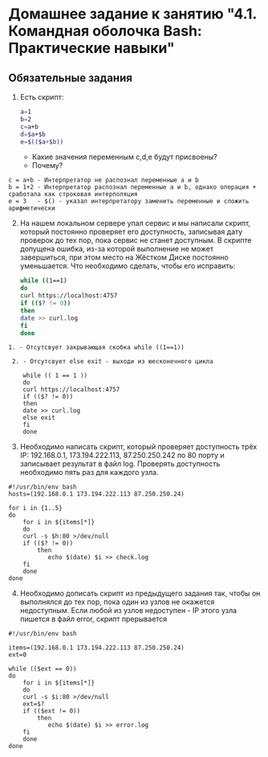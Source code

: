# Домашнее задание к занятию "4.1. Командная оболочка Bash: Практические навыки"

## Обязательные задания

1. Есть скрипт:
	```bash
	a=1
	b=2
	c=a+b
	d=$a+$b
	e=$(($a+$b))
	```
	* Какие значения переменным c,d,e будут присвоены?
	* Почему?
```
c = a+b - Интерпретатор не распознал переменные a и b
b = 1+2 - Интерпретатор распознал переменные a и b, однако операция + сработала как строковая интерполяция
e = 3   - $() - указал интерпретатору заменить переменные и сложить арифметически 
```
2. На нашем локальном сервере упал сервис и мы написали скрипт, который постоянно проверяет его доступность, записывая дату проверок до тех пор, пока сервис не станет доступным. В скрипте допущена ошибка, из-за которой выполнение не может завершиться, при этом место на Жёстком Диске постоянно уменьшается. Что необходимо сделать, чтобы его исправить:
    ```bash
    while ((1==1)
    do
    curl https://localhost:4757
    if (($? != 0))
    then
    date >> curl.log
    fi
    done
    ```
 ```
 1. - Отсутсвует закрывающая скобка while ((1==1))
 ```
```
 2. - Отсутсвует else exit - выходи из юесконечного цикла
```
```
	while (( 1 == 1 ))
	do
	curl https://localhost:4757
	if (($? != 0))
	then
	date >> curl.log
	else exit
	fi
	done
```

3. Необходимо написать скрипт, который проверяет доступность трёх IP: 192.168.0.1, 173.194.222.113, 87.250.250.242 по 80 порту и записывает результат в файл log. Проверять доступность необходимо пять раз для каждого узла.
```
#!/usr/bin/env bash
hosts=(192.168.0.1 173.194.222.113 87.250.250.24)

for i in {1..5}
do
    for i in ${items[*]}
    do
	curl -s $h:80 >/dev/null
	if (($? != 0))
        then
           echo $(date) $i >> check.log
	fi
    done
done
```
4. Необходимо дописать скрипт из предыдущего задания так, чтобы он выполнялся до тех пор, пока один из узлов не окажется недоступным. Если любой из узлов недоступен - IP этого узла пишется в файл error, скрипт прерывается
```
#!/usr/bin/env bash

items=(192.168.0.1 173.194.222.113 87.250.250.24)
ext=0

while (($ext == 0))
do
    for i in ${items[*]}
    do
	curl -s $i:80 >/dev/null
	ext=$?
	if (($ext != 0))
        then
           echo $(date) $i >> error.log
	fi
    done
done

```